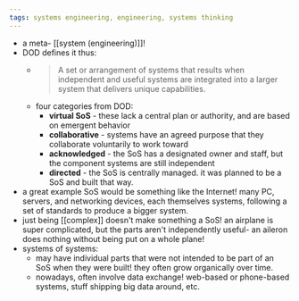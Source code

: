```yaml
---
tags: systems engineering, engineering, systems thinking
---
```


- a meta- [[system (engineering)]]!
- DOD defines it thus:
	- > A set or arrangement of systems that results when independent and useful systems are integrated into a larger system that delivers unique capabilities.
	- four categories from DOD:
		- **virtual SoS** - these lack a central plan or authority, and are based on emergent behavior
		- **collaborative** - systems have an agreed purpose that they collaborate voluntarily to work toward
		- **acknowledged** - the SoS has a designated owner and staff, but the component systems are still independent
		- **directed** - the SoS is centrally managed. it was planned to be a SoS and built that way.
- a great example SoS would be something like the Internet! many PC, servers, and networking devices, each themselves systems, following a set of standards to produce a bigger system.
- just being [[complex]] doesn't make something a SoS! an airplane is super complicated, but the parts aren't independently useful- an aileron does nothing without being put on a whole plane!
- systems of systems:
	- may have individual parts that were not intended to be part of an SoS when they were built! they often grow organically over time.
	- nowadays, often involve data exchange! web-based or phone-based systems, stuff shipping big data around, etc.